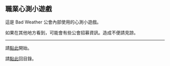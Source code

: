 ## 職業心測小遊戲

這是 Bad Weather 公會內部使用的心測小遊戲。

如果在其他地方看到，可能會有些公會招募資訊。造成不便請見諒。

--- 

請[點此](https://dalechou.github.io/wow/quest-start.html)開始。

請[點此](https://dalechou.github.io/wow/)回目錄。
